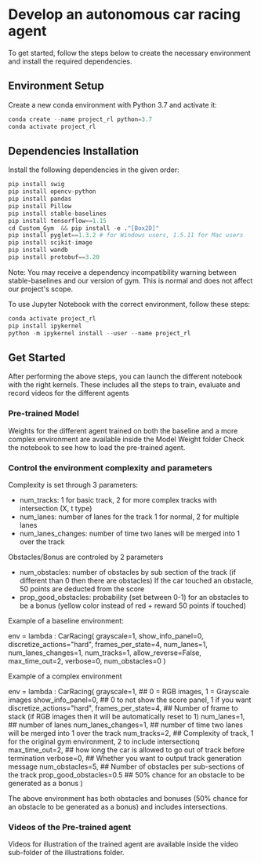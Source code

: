  # Develop an autonomous car racing agent

 To get started, follow the steps below to create the necessary environment and install the required dependencies.

 ## Environment Setup
 Create a new conda environment with Python 3.7 and activate it:
 
```python
conda create --name project_rl python=3.7
conda activate project_rl
```

## Dependencies Installation
Install the following dependencies in the given order:
```python
pip install swig
pip install opencv-python
pip install pandas
pip install Pillow
pip install stable-baselines
pip install tensorflow==1.15
cd Custom_Gym  && pip install -e ."[Box2D]"
pip install pyglet==1.3.2 # for Windows users, 1.5.11 for Mac users
pip install scikit-image
pip install wandb
pip install protobuf==3.20

```
Note: You may receive a dependency incompatibility warning between stable-baselines and our version of gym. This is normal and does not affect our project's scope.

To use Jupyter Notebook with the correct environment, follow these steps:

```python
conda activate project_rl
pip install ipykernel
python -m ipykernel install --user --name project_rl
```

## Get Started

After performing the above steps, you can launch the different notebook with the right kernels. These includes all the steps to train, evaluate and record videos for the different agents

### Pre-trained Model

Weights for the different agent trained on both the baseline and a more complex environment are available inside the Model Weight folder
Check the notebook to see how to load the pre-trained agent.

### Control the environment complexity and parameters

Complexity is set through 3 parameters: 
- num_tracks: 1 for basic track, 2 for more complex tracks with intersection (X, t type)
- num_lanes: number of lanes for the track 1 for normal, 2 for multiple lanes
- num_lanes_changes: number of time two lanes will be merged into 1 over the track

Obstacles/Bonus are controled by 2 parameters
- num_obstacles: number of obstacles by sub section of the track (if different than 0 then there are obstacles)
If the car touched an obstacle, 50 points are deducted from the score
- prop_good_obstacles: probability (set between 0-1) for an obstacles to be a bonus (yellow color instead of red + reward 50 points if touched)


Example of a baseline environment:

env = lambda : CarRacing(
        grayscale=1,
        show_info_panel=0,
        discretize_actions="hard",
        frames_per_state=4,
        num_lanes=1,
        num_lanes_changes=1,
        num_tracks=1,
        allow_reverse=False,
        max_time_out=2,
        verbose=0,
        num_obstacles=0
        )

Example of a complex environment

env = lambda : CarRacing(
        grayscale=1, ## 0 = RGB images, 1 = Grayscale images 
        show_info_panel=0, ## 0 to not show the score panel, 1 if you want
        discretize_actions="hard",
        frames_per_state=4, ## Number of frame to stack (if RGB images then it will be automatically reset to 1)
        num_lanes=1, ## number of lanes
        num_lanes_changes=1, ## number of time two lanes will be merged into 1 over the track
        num_tracks=2, ## Complexity of track, 1 for the original gym environment, 2 to include intersectionq
        max_time_out=2, ## how long the car is allowed to go out of track before termination
        verbose=0, ## Whether you want to output track generation message
        num_obstacles=5, ## Number of obstacles per sub-sections of the track
        prop_good_obstacles=0.5 ## 50% chance for an obstacle to be generated as a bonus
        )

 The above environment has both obstacles and bonuses (50% chance for an obstacle to be generated as a bonus) and includes intersections.


 ### Videos of the Pre-trained agent
 Videos for illustration of the trained agent are available inside the video sub-folder of the illustrations folder.